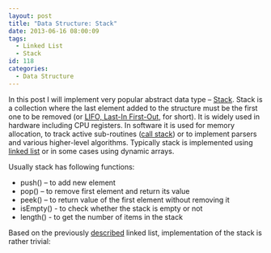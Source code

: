 ```yaml
---
layout: post
title: "Data Structure: Stack"
date: 2013-06-16 08:00:09
tags:
  - Linked List
  - Stack
id: 118
categories:
  - Data Structure
---
```


In this post I will implement very popular abstract data type – [Stack](http://en.wikipedia.org/wiki/Stack_(abstract_data_type)). Stack is a collection where the last element added to the structure must be the first one to be removed (or [LIFO, Last-In First-Out](http://en.wikipedia.org/wiki/LIFO_(computing)), for short). It is widely used in hardware including CPU registers. In software it is used for memory allocation, to track active sub-routines ([call stack](http://en.wikipedia.org/wiki/Call_stack)) or to implement parsers and various higher-level algorithms. Typically stack is implemented using [linked list](http://www.bebetterdeveloper.com/data-structure-linked-list/) or in some cases using dynamic arrays.

Usually stack has following functions:

*   push() – to add new element
*   pop() – to remove first element and return its value
*   peek() – to return value of the first element without removing it
*   isEmpty() - to check whether the stack is empty or not
*   length() - to get the number of items in the stack

Based on the previously [described](http://www.bebetterdeveloper.com/data-structure-linked-list/) linked list, implementation of the stack is rather trivial:

<script src="http://gist-it.appspot.com/https://github.com/sergejusb/algorithms/blob/master/data-structures/stack.js?footer=minimal">
</script>